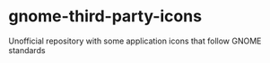 # gnome-third-party-icons
Unofficial repository with some application icons that follow GNOME standards

